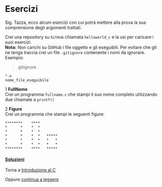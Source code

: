 # Esercizi

Sig. Tazza, ecco alcuni esercizi con cui potrà mettere alla prova
la sua comprensione degli argomenti trattati.

Crei una repository su `GitHub` chiamata `helloworld_c` e la usi per caricare i suoi esercizi.<br>
**Nota:** Non carichi su GitHub i file oggetto e gli eseguibili. Per evitare
che git ne tenga traccia crei un file `.gitignore` contenente i nomi da ignorare.
Esempio:

> .gitignore

```
*.o
nome_file_eseguibile
```

1 **FullName**<br>
Crei un programma `fullname.c` che stampi il suo nome completo utilizzando due chiamate a `printf()`

2 **Figure**<br>
Crei un programma che stampi le seguenti figure:

```
********    ****
*      *    *  *
*      *    *  *
*      *    *  *   *****
*      *    *  *   *   *
*      *    *  *   *   *
********    ****   *****
```

<h4><a href="https://github.com/FabioZTessitore/laboratorio/tree/master/esercizi/part-i/intro-C">Soluzioni</a></h4>

Torna a [Introduzione al C](../summary.md)

Oppure [continua a leggere](variabili.mb)
